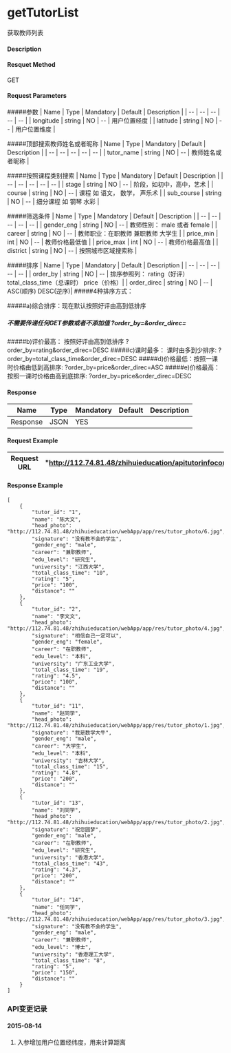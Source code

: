 # getTutorList
获取教师列表

#### Description

#### Resquet Method
GET
#### Request Parameters

#####参数
| Name | Type | Mandatory | Default | Description |
| -- | -- | -- | -- | -- |
| longitude | string | NO | -- | 用户位置经度 |
| latitude | string | NO | -- | 用户位置维度 |

#####顶部搜索教师姓名或者昵称
| Name | Type | Mandatory | Default | Description |
| -- | -- | -- | -- | -- |
| tutor_name | string | NO | -- | 教师姓名或者昵称 |

#####按照课程类别搜索
| Name | Type | Mandatory | Default | Description |
| -- | -- | -- | -- | -- |
| stage | string | NO | -- | 阶段，如初中，高中，艺术 |
| course | string | NO | -- | 课程  如 语文， 数学， 声乐术 |
| sub_course | string | NO | -- | 细分课程 如 钢琴 水彩 |


#####筛选条件
| Name | Type | Mandatory | Default | Description |
| -- | -- | -- | -- | -- |
| gender_eng | string | NO | -- | 教师性别： male 或者 female |
| career | string | NO | -- | 教师职业：在职教师 兼职教师 大学生 |
| price_min | int | NO | -- | 教师价格最低值 |
| price_max | int | NO | -- | 教师价格最高值 |
| district | string | NO | -- |  按照城市区域搜索称 |


#####排序
| Name | Type | Mandatory | Default | Description |
| -- | -- | -- | -- | -- |
| order_by | string | NO | -- | 排序参照列： rating（好评） total_class_time（总课时） price（价格）|
| order_direc  | string | NO | -- |  ASC(顺序) DESC(逆序)|
#####4种排序方式：

#####a)综合排序：现在默认按照好评由高到低排序
#####  不需要传递任何GET参数或者不添加值 ?order_by=&order_direc=
#####b)评价最高： 按照好评由高到低排序  ?order_by=rating&order_direc=DESC
#####c)课时最多： 课时由多到少排序:  ?order_by=total_class_time&order_direc=DESC
#####d)价格最低：按照一课时价格由低到高排序:  ?order_by=price&order_direc=ASC
#####e)价格最高：按照一课时价格由高到底排序:   ?order_by=price&order_direc=DESC




#### Response
| Name | Type | Mandatory | Default | Description |
| -- | -- | -- | -- | -- |
| Response | JSON | YES| |   |


#### Request Example

|Request URL | "http://112.74.81.48/zhihuieducation/apitutorinfocontroller/getTutorList" |
| --| -- |


#### Response Example

```
[
    {
        "tutor_id": "1",
        "name": "陈大文",
        "head_photo": "http://112.74.81.48/zhihuieducation/webApp/app/res/tutor_photo/6.jpg",
        "signature": "没有教不会的学生",
        "gender_eng": "male",
        "career": "兼职教师",
        "edu_level": "研究生",
        "university": "江西大学",
        "total_class_time": "10",
        "rating": "5",
        "price": "100",
        "distance": ""
    },
    {
        "tutor_id": "2",
        "name": "李文文",
        "head_photo": "http://112.74.81.48/zhihuieducation/webApp/app/res/tutor_photo/4.jpg",
        "signature": "相信自己一定可以",
        "gender_eng": "female",
        "career": "在职教师",
        "edu_level": "本科",
        "university": "广东工业大学",
        "total_class_time": "19",
        "rating": "4.5",
        "price": "100",
        "distance": ""
    },
    {
        "tutor_id": "11",
        "name": "赵同学",
        "head_photo": "http://112.74.81.48/zhihuieducation/webApp/app/res/tutor_photo/1.jpg",
        "signature": "我是数学大牛",
        "gender_eng": "male",
        "career": "大学生",
        "edu_level": "本科",
        "university": "吉林大学",
        "total_class_time": "15",
        "rating": "4.8",
        "price": "200",
        "distance": ""
    },
    {
        "tutor_id": "13",
        "name": "刘同学",
        "head_photo": "http://112.74.81.48/zhihuieducation/webApp/app/res/tutor_photo/2.jpg",
        "signature": "祝您圆梦",
        "gender_eng": "male",
        "career": "在职教师",
        "edu_level": "研究生",
        "university": "香港大学",
        "total_class_time": "43",
        "rating": "4.3",
        "price": "200",
        "distance": ""
    },
    {
        "tutor_id": "14",
        "name": "任同学",
        "head_photo": "http://112.74.81.48/zhihuieducation/webApp/app/res/tutor_photo/3.jpg",
        "signature": "没有教不会的学生",
        "gender_eng": "male",
        "career": "兼职教师",
        "edu_level": "博士",
        "university": "香港理工大学",
        "total_class_time": "8",
        "rating": "5",
        "price": "150",
        "distance": ""
    }
]
```

### API变更记录


#### 2015-08-14 
1. 入参增加用户位置经纬度，用来计算距离







